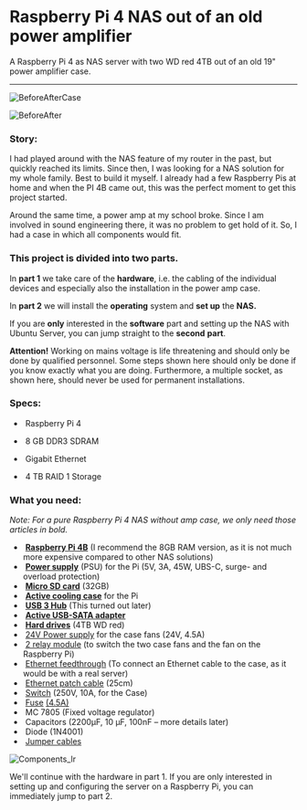 # Raspberry Pi 4 NAS out of an old power amplifier

A Raspberry Pi 4 as NAS server with two WD red 4TB out of an old 19" power amplifier case.

------



![BeforeAfterCase](https://user-images.githubusercontent.com/56551925/111883854-1a1f9100-89be-11eb-9ec6-4a5eba319a4f.jpg)


![BeforeAfter](https://user-images.githubusercontent.com/56551925/111883862-21df3580-89be-11eb-9e3b-cf0f6020e6c0.jpg)


### Story:

I had played around with the NAS feature of my router in the past, but quickly reached its limits. Since then, I was looking for a NAS solution for my whole family. Best to build it myself. I already had a few Raspberry Pis at home and when the PI 4B came out, this was the perfect moment to get this project started.

Around the same time, a power amp at my school broke. Since I am involved in sound engineering there, it was no problem to get hold of it. So, I had a case in which all components would fit.



### This project is divided into two parts.

In **part 1** we take care of the **hardware**, i.e. the cabling of the individual devices and especially also the installation in the power amp case.

In **part 2** we will install the **operating** system and **set up** the **NAS.**

If you are **only** interested in the **software** part and setting up the NAS with Ubuntu Server, you can jump straight to the **second** **part**.

**Attention!** Working on mains voltage is life threatening and should only be done by qualified personnel. Some steps shown here should only be done if you know exactly what you are doing. Furthermore, a multiple socket, as shown here, should never be used for permanent installations.



### Specs:

- ​	Raspberry Pi 4

- ​	8 GB DDR3 SDRAM

- ​	Gigabit Ethernet

- ​	4 TB RAID 1 Storage

   

### What you need:

*Note: For a pure Raspberry Pi 4 NAS without amp case, we only need those articles in bold.*

- ​	**[Raspberry Pi 4B](https://www.amazon.com/dp/B0899VXM8F/)** (I recommend the 8GB RAM version, as it is not much more expensive compared to other NAS solutions)
- ​	**[Power supply](https://www.amazon.com/dp/B07DC97TMM/)** (PSU) for the Pi (5V, 3A, 45W, UBS-C, surge- and overload protection)
- ​	**[Micro SD card](https://www.amazon.com/dp/B08GY9NYRM/)** (32GB)
- ​	**[Active cooling case](https://www.amazon.com/dp/B08FSP9VL6/)** for the Pi
- ​	**[USB 3 Hub](https://www.amazon.com/dp/B01K7RR3W8/)** (This turned out later)
- ​	**[Active USB-SATA adapter](https://www.amazon.com/dp/B00N4JLNXM/)**
- ​	**[Hard drives](https://www.amazon.com/dp/B083XVY99B/)** (4TB WD red)
- ​	[24V Power supply](https://www.amazon.com/dp/B06XWR8RGJ/) for the case fans (24V, 4.5A)
- ​	[2 relay module](https://www.amazon.com/dp/B08G1587VT/) (to switch the two case fans and the fan on the Raspberry Pi)
- ​	[Ethernet feedthrough](https://www.amazon.com/dp/B002BEWOYI/) (To connect an Ethernet cable to the case, as it would be with a real server)
- ​	[Ethernet patch cable](https://www.amazon.com/dp/B018M6PR10/) (25cm)
- ​	[Switch](https://www.amazon.com/dp/B07TTJWMT3/) (250V, 10A, for the Case)
- ​	[Fuse](https://www.amazon.com/dp/B001C6JSAY/) [(4.5A)](https://www.amazon.com/dp/B076F223W5/)
- ​	MC 7805 (Fixed voltage regulator)
- ​	Capacitors (2200µF, 10 µF, 100nF – more details later)
- ​	Diode (1N4001)
- ​	[Jumper cables](https://www.amazon.com/dp/B01EV70C78/)

![Components_lr](https://user-images.githubusercontent.com/56551925/112286936-22145500-8c8c-11eb-85e4-9198a3d877bb.jpg)

We'll continue with the hardware in part 1.
If you are only interested in setting up and configuring the server on a Raspberry Pi, you can immediately jump to part 2.
